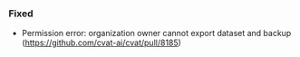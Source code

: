 ### Fixed

- Permission error: organization owner cannot export dataset and backup
  (<https://github.com/cvat-ai/cvat/pull/8185>)
